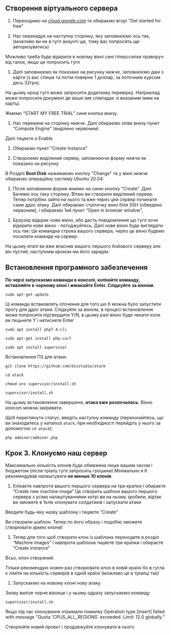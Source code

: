 ## Створення віртуального сервера

1. Переходимо на [cloud.google.com](http://cloud.google.com/) та обираємо вгорі "Get started for free"

1. Нас перекидує на наступну сторінку, яку заповнюємо ось так, (можливо ви не в гугл акаунті ще, тому вас попросять ще авторизуватись)

Можливо треба буде відкрити в новому вікні сині гіперссилки праворуч від галок, якщо це попросить гугл

1. Далі заповнюємо як показано на рисунку нижче, заповнюємо дані з карти (з вас спише та потім поверне 1 доллар, за поточним курсом десь 32грн).

На цьому кроці гугл може запросити додаткову перевірку. Наприклад може попросити документ де ваше імя співпадає зі вказаним імям на картці.

Жмемо “START MY FREE TRIAL” синя кнопка внизу.

1. Нас перекине на сторінку нижче. Далі обираємо зліва внизу пункт "Compute Engine" (виділено червоним)

Далі тицяєте а Enable

1. Обираємо пункт "Create Instance”

1. Створюємо виділений сервер, заповнюючи форму нижче як показано на рисунку

В Розділі **Boot Disk** нажимаємо кнопку "Change" та у вікні нижче обираємо операційну систему Ubuntu 20.04:

1. Після заповнення форми жмемо на синю кнопку "Create".
   Далі Бачимо ось таку сторінку. Вітаю ви створили виділений сервер. Тепер потрібно зайти на нього та вже через цей сервер починати саме ддос атаку.  Далі обираємо стрілочку вниз біля SSH (обведено червоним), і обираємо 1ий пункт “Open in browser window”,

1. Браузер відкриє нове вікно, або дасть повідомлення що гугл хоче відкрити нове вікно - погоджуйтесь. Далі нове вікно буде виглядати ось так: Це командна строка вашого сервера, через це вікно будемо посилати команди на сервер:

На цьому етапі ви вже власник вашого першого бойового серверу але він пустий, наступним кроком ми його зарядім.

## Встановлення програмного забезпечення

**По черзі запускаємо команди в консолі, копіюйте команду, вставляйте в чорному вікні і жмакайте Enter. Слідкуйте за вікном.**

`sudo apt-get update`

Ці команди встановлять оточення для того шо б можна було запустити прогу для ддос атаки. Слідкуйте за вікном, в процесі встановлення може попросити підтвердити Y/N, в цьому разі вікно буде чекати коли ви тицьнете Y і натиснете Enter

`sudo apt install php7.4-cli`

`sudo apt-get install php-curl`

`sudo apt install supervisor`

Встановлення ПЗ для атаки:

`git clone https://github.com/disstudio/atack`

`cd atack`

`chmod u+x supervisor/install.sh`

`supervisor/install.sh`

На цьому встановлення завершене, **атака вже розпочалась**. Вікно консолі можна закривати.

Щоб переглянути статус, введіть наступну команду (переконайтесь, що ви знаходитесь у каталозі `atack`, при необхідності перейдіть у нього за допомогою `cd atack`):

`php adminer/adminer.php`

## **Крок 3. Клонуємо наш сервер**

Максимально кількість клонів буде обмежена лише вашим часом і бюджетом (після тріалу гугл запросить грошики)
Мінімально я б рекомендував налаштувати **не менше 10 клонів**

1. Клікаєте навпроти вашого першого сервера на три крапки і обираєте “Create new machine image”
   Це створить шаблон вашого першого сервера з усіма налаштуваннями котрі ви на ньому зробили, відтак ви зможете в 1клік клонувати солдатиків і запускати атаки

Вводите будь-яку назву шаблону і тицяєте “Create”

Ви створили шаблон. Тепер по його образу і подобію зможете створювати армію клонів!

1. Тепер для того щоб створити клон із шаблона переходите в розділ “Machine images” і навпроти шаблона тицяєте три крапки і обираєте “Create instance”

Всьо, клон створений.

Тільки рекомендую кожен раз створювати клон в новій країні бо в гугла є ліміти на кількість серверів в одній країні (можливо це в тріалці так)

1. Запускаємо на новому клоні нову атаку

Знову вилізе чорне віконце і у ньому одразу запускаємо команду

`supervisor/install.sh`

Якщо під час клонування отримали помилку
Operation type [insert] failed with message "Quota 'CPUS_ALL_REGIONS' exceeded. Limit: 12.0 globally.”

Створюйте новий проект і продовжуйте клонувати в нього
